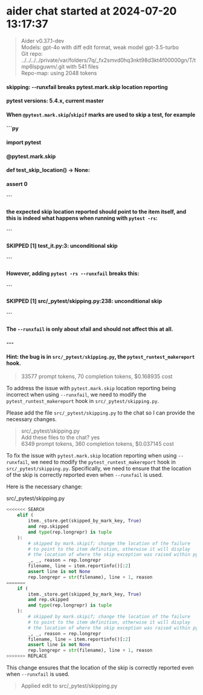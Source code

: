 
# aider chat started at 2024-07-20 13:17:37

> Aider v0.37.1-dev  
> Models: gpt-4o with diff edit format, weak model gpt-3.5-turbo  
> Git repo: ../../../../private/var/folders/7q/_fx2smvd0hq3nkt98d3kt4f00000gn/T/tmp6lspguwm/.git with 541 files  
> Repo-map: using 2048 tokens  

#### skipping: --runxfail breaks pytest.mark.skip location reporting  
#### pytest versions: 5.4.x, current master  
####   
#### When `@pytest.mark.skip`/`skipif` marks are used to skip a test, for example  
####   
#### ```py  
#### import pytest  
#### @pytest.mark.skip  
#### def test_skip_location() -> None:  
####     assert 0  
#### ```  
####   
#### the expected skip location reported should point to the item itself, and this is indeed what happens when running with `pytest -rs`:  
####   
#### ```  
#### SKIPPED [1] test_it.py:3: unconditional skip  
#### ```  
####   
#### However, adding `pytest -rs --runxfail` breaks this:  
####   
#### ```  
#### SKIPPED [1] src/_pytest/skipping.py:238: unconditional skip  
#### ```  
####   
#### The `--runxfail` is only about xfail and should not affect this at all.  
####   
#### ---  
####   
#### Hint: the bug is in `src/_pytest/skipping.py`, the `pytest_runtest_makereport` hook.  
> 33577 prompt tokens, 70 completion tokens, $0.168935 cost  

To address the issue with `pytest.mark.skip` location reporting being incorrect when using `--runxfail`, we need to modify the `pytest_runtest_makereport` hook in `src/_pytest/skipping.py`.

Please add the file `src/_pytest/skipping.py` to the chat so I can provide the necessary changes.

> src/_pytest/skipping.py  
> Add these files to the chat? yes  
> 6349 prompt tokens, 360 completion tokens, $0.037145 cost  

To fix the issue with `pytest.mark.skip` location reporting when using `--runxfail`, we need to modify the `pytest_runtest_makereport` hook in `src/_pytest/skipping.py`. Specifically, we need to ensure that the location of the skip is correctly reported even when `--runxfail` is used.

Here is the necessary change:

src/_pytest/skipping.py
```python
<<<<<<< SEARCH
    elif (
        item._store.get(skipped_by_mark_key, True)
        and rep.skipped
        and type(rep.longrepr) is tuple
    ):
        # skipped by mark.skipif; change the location of the failure
        # to point to the item definition, otherwise it will display
        # the location of where the skip exception was raised within pytest
        _, _, reason = rep.longrepr
        filename, line = item.reportinfo()[:2]
        assert line is not None
        rep.longrepr = str(filename), line + 1, reason
=======
    if (
        item._store.get(skipped_by_mark_key, True)
        and rep.skipped
        and type(rep.longrepr) is tuple
    ):
        # skipped by mark.skipif; change the location of the failure
        # to point to the item definition, otherwise it will display
        # the location of where the skip exception was raised within pytest
        _, _, reason = rep.longrepr
        filename, line = item.reportinfo()[:2]
        assert line is not None
        rep.longrepr = str(filename), line + 1, reason
>>>>>>> REPLACE
```

This change ensures that the location of the skip is correctly reported even when `--runxfail` is used.

> Applied edit to src/_pytest/skipping.py  
